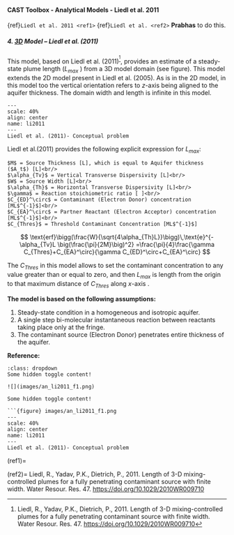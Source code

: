 #### CAST Toolbox - Analytical Models - Liedl et al. 2011 ####
{ref}`Liedl et al. 2011 <ref1>`
{ref}`Liedl et al. <ref2>`
**Prabhas** to do this.


##### **4.  <u>3D</u> Model**  – Liedl et al. (2011) #####

This model, based on Liedl et al. (2011)<sup>[^Liedl2011]</sup>, provides an estimate of a steady-state plume length ($L_{max}$ ) from a 3D model domain (see figure). This model extends the 2D model present in Liedl et al. (2005). As is in the 2D model, in this model too the vertical orientation refers to $z$-axis being aligned to the aquifer thickness. The domain width and length is infinite in this model.


```{figure} images/an_li2011_f1.png
---
scale: 40%
align: center
name: li2011
---
Liedl et al. (2011)- Conceptual problem
```
Liedl et al.(2011) provides the following explicit expression for $L_{max}$:

```{sidebar} Symbols:
$M$ = Source Thickness [L], which is equal to Aquifer thickness ($A_t$) [L]<br/>
$\alpha_{Tv}$ = Vertical Transverse Dispersivity [L]<br/>
$W$ = Source Width [L]<br/>
$\alpha_{Th}$ = Horizontal Transverse Dispersivity [L]<br/>
$\gamma$ = Reaction stoichiometric ratio [ ]<br/>
$C_{ED}^\circ$ = Contaminant (Electron Donor) concentration [ML$^{-1}$]<br/>
$C_{EA}^\circ$ = Partner Reactant (Electron Acceptor) concentration [ML$^{-1}$]<br/>
$C_{Thres}$ = Threshold Contaminant Concentration [ML$^{-1}$]
``` 

$$
\text{erf}\bigg(\frac{W}{\sqrt{4\alpha_{Th}L}}\bigg)\,\text{e}^{-\alpha_{Tv}L \big(\frac{\pi}{2M}\big)^2} =\frac{\pi}{4}\frac{\gamma C_{Thres}+C_{EA}^\circ}{\gamma C_{ED}^\circ+C_{EA}^\circ}
$$



The $C_{Thres}$ in this model allows to set the contaminant concentration to any value greater than or equal to zero, and then $L_{max}$ is length from the origin to that maximum distance of $C_{Thres}$ along $x$-axis . 

**The model is based on the following assumptions:**

1. Steady-state condition in a homogeneous and isotropic aquifer.
2. A single step bi-molecular instantaneous reaction between reactants taking place only at the fringe.
3. The contaminant source (Electron Donor) penetrates entire thickness of the aquifer.
 
**Reference:**

```{admonition} Click the button to reveal!
:class: dropdown
Some hidden toggle content!

![](images/an_li2011_f1.png)
```


```{toggle}
Some hidden toggle content!

```{figure} images/an_li2011_f1.png
---
scale: 40%
align: center
name: li2011
---
Liedl et al. (2011)- Conceptual problem

```

(ref1)=
[^Liedl2011]: Liedl, R., Yadav, P.K., Dietrich, P., 2011. Length of 3-D mixing-controlled plumes for a fully penetrating contaminant source with finite width. Water Resour. Res. 47. https://doi.org/10.1029/2010WR009710 

(ref2)=
Liedl, R., Yadav, P.K., Dietrich, P., 2011. Length of 3-D mixing-controlled plumes for a fully penetrating contaminant source with finite width. Water Resour. Res. 47. https://doi.org/10.1029/2010WR009710 
